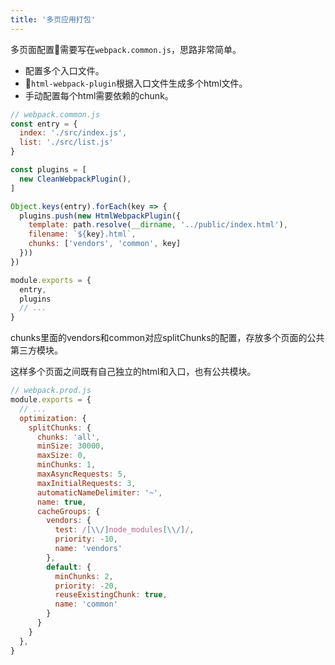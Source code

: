 ```yaml
---
title: '多页应用打包'
---
```


多页面配置需要写在```webpack.common.js```，思路非常简单。

- 配置多个入口文件。
- ```html-webpack-plugin```根据入口文件生成多个html文件。
- 手动配置每个html需要依赖的chunk。

```js
// webpack.common.js
const entry = {
  index: './src/index.js',
  list: './src/list.js'
}

const plugins = [
  new CleanWebpackPlugin(),
]

Object.keys(entry).forEach(key => {
  plugins.push(new HtmlWebpackPlugin({
    template: path.resolve(__dirname, '../public/index.html'),
    filename: `${key}.html`,
    chunks: ['vendors', 'common', key]
  }))
})

module.exports = {
  entry,
  plugins
  // ...
}
```

chunks里面的vendors和common对应splitChunks的配置，存放多个页面的公共第三方模块。

这样多个页面之间既有自己独立的html和入口，也有公共模块。

```js
// webpack.prod.js
module.exports = {
  // ...
  optimization: {
    splitChunks: {
      chunks: 'all',
      minSize: 30000,
      maxSize: 0,
      minChunks: 1,
      maxAsyncRequests: 5,
      maxInitialRequests: 3,
      automaticNameDelimiter: '~',
      name: true,
      cacheGroups: {
        vendors: {
          test: /[\\/]node_modules[\\/]/,
          priority: -10,
          name: 'vendors'
        },
        default: {
          minChunks: 2,
          priority: -20,
          reuseExistingChunk: true,
          name: 'common'
        }
      }
    }
  },
}
```
